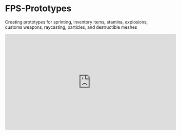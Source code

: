 # FPS-Prototypes
Creating prototypes for sprinting, inventory items, stamina, explosions, customs weapons, raycasting, particles, and destructible meshes

<iframe width="560" height="315" src="https://www.youtube.com/embed/bsrjvYlIGdE" frameborder="0" allowfullscreen></iframe>
